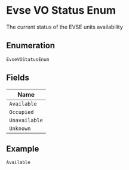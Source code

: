 
# Evse VO Status Enum

The current status of the EVSE units availability

## Enumeration

`EvseVOStatusEnum`

## Fields

| Name |
|  --- |
| `Available` |
| `Occupied` |
| `Unavailable` |
| `Unknown` |

## Example

```
Available
```

